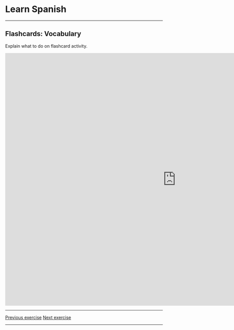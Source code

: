 <h1>Learn Spanish</h1>

<hr>

<h2>Flashcards: Vocabulary</h2>

<p>Explain what to do on flashcard activity.
  </p>
  
<iframe src="https://h5p.org/h5p/embed/366112" width="1090" height="806" frameborder="0" allowfullscreen="allowfullscreen"></iframe><script src="https://h5p.org/sites/all/modules/h5p/library/js/h5p-resizer.js" charset="UTF-8"></script>

<hr>

<p>
  <a href="learnspanish.html" class="btnflt-l">Previous exercise</a>
  <a href="learnspanish3.html" class="btnflt-r">Next exercise</a>
  </p>
  <div style="clear:both;"> </div>

<hr>

